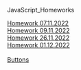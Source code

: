 JavaScript_Homeworks

[Homework 07.11.2022](https://madinamehl.github.io/Frontend_JS/Lesson_09/Homework/)
<br/>
[Homework 09.11.2022](https://madinamehl.github.io/Frontend_JS/Lesson_10/Homework/)
<br>
[Homework 26.11.2022](https://mehlmadina.github.io/Frontend_JS/Lesson_14/Homework/)
<br>
[Homework 01.12.2022](https://mehlmadina.github.io/Frontend_JS/Lesson_16/Homework/)
<br/></br>
[Buttons](https://mehlmadina.github.io/Frontend_JS/Task/Lesson_05/index.html)

